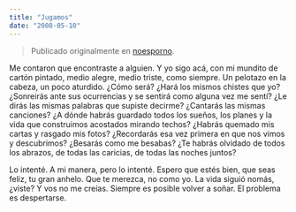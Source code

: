 ```yaml
---
title: "Jugamos"
date: "2008-05-10"
---
```


> Publicado originalmente en [noesporno](/noesporno).

Me contaron que encontraste a alguien. Y yo sigo acá, con mi mundito de cartón pintado, medio alegre, medio triste, como siempre. Un pelotazo en la cabeza, un poco aturdido. ¿Cómo será? ¿Hará los mismos chistes que yo? ¿Sonreirás ante sus ocurrencias y se sentirá como alguna vez me sentí? ¿Le dirás las mismas palabras que supiste decirme? ¿Cantarás las mismas canciones? ¿A dónde habrás guardado todos los sueños, los planes y la vida que construimos acostados mirando techos? ¿Habrás quemado mis cartas y rasgado mis fotos? ¿Recordarás esa vez primera en que nos vimos y descubrimos? ¿Besarás como me besabas? ¿Te habrás olvidado de todos los abrazos, de todas las caricias, de todas las noches juntos?

Lo intenté. A mi manera, pero lo intenté. Espero que estés bien, que seas feliz, tu gran anhelo. Que te merezca, no como yo. La vida siguió nomás, ¿viste? Y vos no me creías. Siempre es posible volver a soñar. El problema es despertarse.